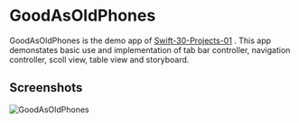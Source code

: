 GoodAsOldPhones
==========

GoodAsOldPhones is the demo app of [Swift-30-Projects-01](https://github.com/soapyigu/Swift-30-Projects/tree/master/Project%2001%20-%20GoodAsOldPhones) . This app demonstates basic use and implementation of tab bar controller, navigation controller, scoll view, table view and storyboard.

## Screenshots
![GoodAsOldPhones](./GoodAsOldPhones.gif)
